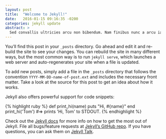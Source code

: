 ```yaml
---
layout: post
title:  "Welcome to Jekyll!"
date:   2016-01-15 09:16:35 -0200
categories: jekyll update
abstract: >
  Sed convallis ultricies arcu non bibendum. Nam finibus nunc a arcu iaculis, semper sagittis urna placerat. Nulla et volutpat dolor. Sed non urna sed lorem sollicitudin tristique. Aliquam commodo euismod vehicula. Vivamus vitae vehicula purus. Nulla venenatis est vel mollis varius. Suspendisse euismod lorem ut iaculis hendrerit.
---
```

You’ll find this post in your `_posts` directory. Go ahead and edit it and re-build the site to see your changes. You can rebuild the site in many different ways, but the most common way is to run `jekyll serve`, which launches a web server and auto-regenerates your site when a file is updated.

To add new posts, simply add a file in the `_posts` directory that follows the convention `YYYY-MM-DD-name-of-post.ext` and includes the necessary front matter. Take a look at the source for this post to get an idea about how it works.

Jekyll also offers powerful support for code snippets:

{% highlight ruby %}
def print_hi(name)
  puts "Hi, #{name}"
end
print_hi('Tom')
#=> prints 'Hi, Tom' to STDOUT.
{% endhighlight %}

Check out the [Jekyll docs][jekyll-docs] for more info on how to get the most out of Jekyll. File all bugs/feature requests at [Jekyll’s GitHub repo][jekyll-gh]. If you have questions, you can ask them on [Jekyll Talk][jekyll-talk].

[jekyll-docs]: http://jekyllrb.com/docs/home
[jekyll-gh]:   https://github.com/jekyll/jekyll
[jekyll-talk]: https://talk.jekyllrb.com/
